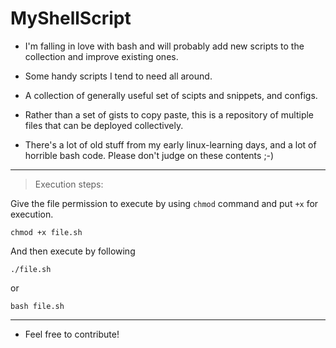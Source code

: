 # MyShellScript

* I'm falling in love with bash and will probably add new scripts to the collection and improve existing ones.

* Some handy scripts I tend to need all around.

* A collection of generally useful set of scipts and snippets, and configs.

* Rather than a set of gists to copy paste, this is a repository of multiple files that can be deployed collectively.

* There's a lot of old stuff from my early linux-learning days, and a lot of horrible bash code. Please don't judge on these contents ;-)
----
> Execution steps:

Give the file permission to execute by using `chmod` command and put `+x` for execution.
```
chmod +x file.sh
```
And then execute by following
```
./file.sh
```
or
```
bash file.sh
```
----
* Feel free to contribute!

